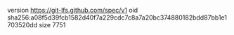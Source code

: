 version https://git-lfs.github.com/spec/v1
oid sha256:a08f5d39fcb1582d40f7a229cdc7c8a7a20bc374880182bdd87bb1e1703520dd
size 7751
